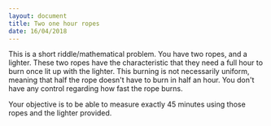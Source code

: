 ```yaml
---
layout: document
title: Two one hour ropes
date: 16/04/2018
---
```


This is a short riddle/mathematical problem. You have two ropes, and a lighter.
These two ropes have the characteristic that they need a full hour to burn once
lit up with the lighter. This burning is not necessarily uniform, meaning that
half the rope doesn't have to burn in half an hour. You don't have any control
regarding how fast the rope burns.

Your objective is to be able to measure exactly 45 minutes using those ropes and
the lighter provided.
